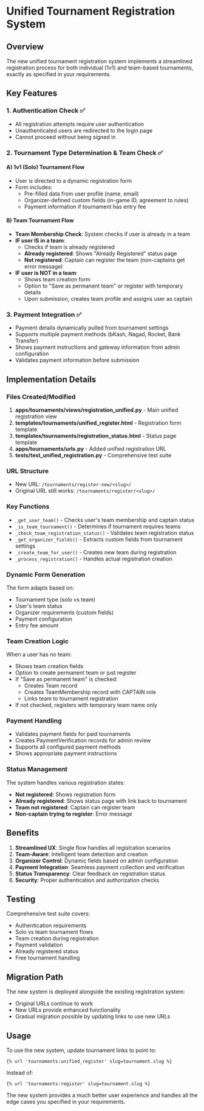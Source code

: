 # Unified Tournament Registration System

## Overview

The new unified tournament registration system implements a streamlined registration process for both individual (1v1) and team-based tournaments, exactly as specified in your requirements.

## Key Features

### 1. Authentication Check ✅
- All registration attempts require user authentication
- Unauthenticated users are redirected to the login page
- Cannot proceed without being signed in

### 2. Tournament Type Determination & Team Check ✅

#### A) 1v1 (Solo) Tournament Flow
- User is directed to a dynamic registration form
- Form includes:
  - Pre-filled data from user profile (name, email)
  - Organizer-defined custom fields (in-game ID, agreement to rules)
  - Payment information if tournament has entry fee

#### B) Team Tournament Flow
- **Team Membership Check**: System checks if user is already in a team
- **IF user IS in a team**:
  - Checks if team is already registered
  - **Already registered**: Shows "Already Registered" status page
  - **Not registered**: Captain can register the team (non-captains get error message)
- **IF user is NOT in a team**:
  - Shows team creation form
  - Option to "Save as permanent team" or register with temporary details
  - Upon submission, creates team profile and assigns user as captain

### 3. Payment Integration ✅
- Payment details dynamically pulled from tournament settings
- Supports multiple payment methods (bKash, Nagad, Rocket, Bank Transfer)
- Shows payment instructions and gateway information from admin configuration
- Validates payment information before submission

## Implementation Details

### Files Created/Modified

1. **apps/tournaments/views/registration_unified.py** - Main unified registration view
2. **templates/tournaments/unified_register.html** - Registration form template
3. **templates/tournaments/registration_status.html** - Status page template
4. **apps/tournaments/urls.py** - Added unified registration URL
5. **tests/test_unified_registration.py** - Comprehensive test suite

### URL Structure

- New URL: `/tournaments/register-new/<slug>/` 
- Original URL still works: `/tournaments/register/<slug>/`

### Key Functions

- `_get_user_team()` - Checks user's team membership and captain status
- `_is_team_tournament()` - Determines if tournament requires teams
- `_check_team_registration_status()` - Validates team registration status
- `_get_organizer_fields()` - Extracts custom fields from tournament settings
- `_create_team_for_user()` - Creates new team during registration
- `_process_registration()` - Handles actual registration creation

### Dynamic Form Generation

The form adapts based on:
- Tournament type (solo vs team)
- User's team status
- Organizer requirements (custom fields)
- Payment configuration
- Entry fee amount

### Team Creation Logic

When a user has no team:
- Shows team creation fields
- Option to create permanent team or just register
- If "Save as permanent team" is checked:
  - Creates Team record
  - Creates TeamMembership record with CAPTAIN role
  - Links team to tournament registration
- If not checked, registers with temporary team name only

### Payment Handling

- Validates payment fields for paid tournaments
- Creates PaymentVerification records for admin review
- Supports all configured payment methods
- Shows appropriate payment instructions

### Status Management

The system handles various registration states:
- **Not registered**: Shows registration form
- **Already registered**: Shows status page with link back to tournament
- **Team not registered**: Captain can register team
- **Non-captain trying to register**: Error message

## Benefits

1. **Streamlined UX**: Single flow handles all registration scenarios
2. **Team-Aware**: Intelligent team detection and creation
3. **Organizer Control**: Dynamic fields based on admin configuration
4. **Payment Integration**: Seamless payment collection and verification
5. **Status Transparency**: Clear feedback on registration status
6. **Security**: Proper authentication and authorization checks

## Testing

Comprehensive test suite covers:
- Authentication requirements
- Solo vs team tournament flows
- Team creation during registration
- Payment validation
- Already registered status
- Free tournament handling

## Migration Path

The new system is deployed alongside the existing registration system:
- Original URLs continue to work
- New URLs provide enhanced functionality
- Gradual migration possible by updating links to use new URLs

## Usage

To use the new system, update tournament links to point to:
```
{% url 'tournaments:unified_register' slug=tournament.slug %}
```

Instead of:
```
{% url 'tournaments:register' slug=tournament.slug %}
```

The new system provides a much better user experience and handles all the edge cases you specified in your requirements.